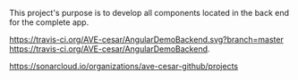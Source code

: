 This project's purpose is to develop all components located in the back end for the complete app.
  
https://travis-ci.org/AVE-cesar/AngularDemoBackend.svg?branch=master
https://travis-ci.org/AVE-cesar/AngularDemoBackend.

https://sonarcloud.io/organizations/ave-cesar-github/projects

